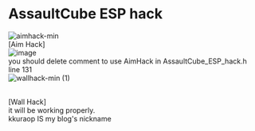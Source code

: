 # AssaultCube ESP hack 
![aimhack-min](https://github.com/jise8893/AssaultCube_ESP_hack/assets/60957575/e5b2b940-94c4-4e4e-bc72-1225364b355c)
<BR>
[Aim Hack]
<br>
![image](https://github.com/jise8893/AssaultCube_ESP_hack/assets/60957575/5b0b52cd-b306-49a8-9723-145677d8f938)
<br> you should delete comment to use AimHack in AssaultCube_ESP_hack.h line 131 <br>
![wallhack-min (1)](https://github.com/jise8893/AssaultCube_ESP_hack/assets/60957575/01575005-9f1c-4fa3-be01-07a666e83506)

<br>[Wall Hack]<br>it will be working properly.  <Br>
kkuraop IS my blog's nickname
